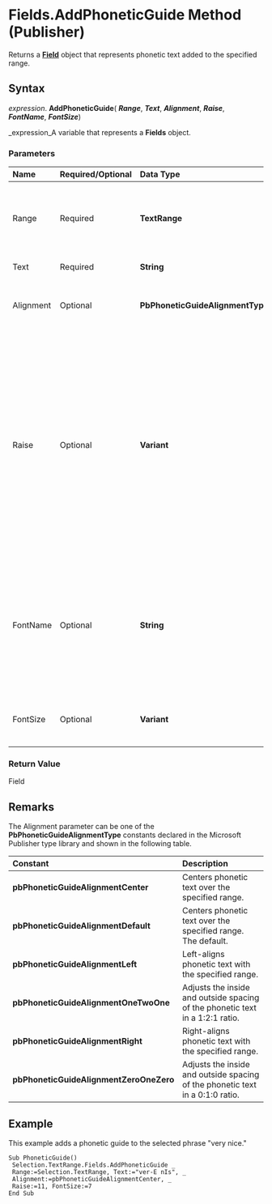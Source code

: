 
# Fields.AddPhoneticGuide Method (Publisher)

Returns a  **[Field](93da311a-b834-f990-60e9-786d4f6a16f1.md)** object that represents phonetic text added to the specified range.


## Syntax

 _expression_. **AddPhoneticGuide**( **_Range_**,  **_Text_**,  **_Alignment_**,  **_Raise_**,  **_FontName_**,  **_FontSize_**)

 _expression_A variable that represents a  **Fields** object.


### Parameters



|**Name**|**Required/Optional**|**Data Type**|**Description**|
|:-----|:-----|:-----|:-----|
|Range|Required| **TextRange**|The text in the publication over which the phonetic text is displayed.|
|Text|Required| **String**|The phonetic text to add.|
|Alignment|Optional| **PbPhoneticGuideAlignmentType**|The alignment of the added phonetic text.|
|Raise|Optional| **Variant**|The distance (in points) from the top of the text in the specified range to the top of the phonetic text. If no value is specified, Microsoft Publisher automatically sets the phonetic text at an optimum distance above the specified range.|
|FontName|Optional| **String**|The name of the font to use for the phonetic text. If no value is specified, Publisher uses the same font as the text in the specified range.|
|FontSize|Optional| **Variant**|The font size to use for the phonetic text. Default is 10 point.|

### Return Value

Field


## Remarks

The Alignment parameter can be one of the  **PbPhoneticGuideAlignmentType** constants declared in the Microsoft Publisher type library and shown in the following table.



|**Constant**|**Description**|
|:-----|:-----|
| **pbPhoneticGuideAlignmentCenter**|Centers phonetic text over the specified range.|
| **pbPhoneticGuideAlignmentDefault**|Centers phonetic text over the specified range. The default.|
| **pbPhoneticGuideAlignmentLeft**| Left-aligns phonetic text with the specified range.|
| **pbPhoneticGuideAlignmentOneTwoOne**|Adjusts the inside and outside spacing of the phonetic text in a 1:2:1 ratio.|
| **pbPhoneticGuideAlignmentRight**|Right-aligns phonetic text with the specified range.|
| **pbPhoneticGuideAlignmentZeroOneZero**|Adjusts the inside and outside spacing of the phonetic text in a 0:1:0 ratio.|

## Example

This example adds a phonetic guide to the selected phrase "very nice."


```
Sub PhoneticGuide() 
 Selection.TextRange.Fields.AddPhoneticGuide _ 
 Range:=Selection.TextRange, Text:="ver-E nIs", _ 
 Alignment:=pbPhoneticGuideAlignmentCenter, _ 
 Raise:=11, FontSize:=7 
End Sub
```

